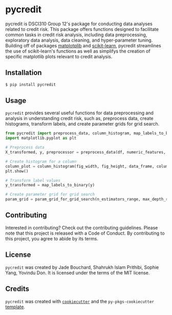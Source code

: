 # pycredit

pycredit is DSCI310 Group 12's package for conducting data analyses related to credit risk. This package offers functions designed to facilitate common tasks in credit risk analysis, including data preprocessing, exploratory data analysis, data cleaning, and hyper-parameter tuning. Building off of packages [matplotplib](https://github.com/matplotlib/matplotlib) and [scikit-learn](https://github.com/scikit-learn/scikit-learn), pycredit streamlines the use of scikit-learn's functions as well as simplifys the creation of specific matplotlib plots relevant to credit analysis.

## Installation

```bash
$ pip install pycredit
```

## Usage

`pycredit` provides several useful functions for data preprocessing and analysis in understanding credit risk, such as, preprocess data, create histograms, transform labels, and create parameter grids for grid search.

```python
from pycredit import preprocess_data, column_histogram, map_labels_to_binary, param_grid_for_grid_search
import matplotlib.pyplot as plt

# Preprocess data
X_transformed, y, preprocessor = preprocess_data(df, numeric_features, categorical_features)

# Create histogram for a column
column_plot = column_histogram(fig_width, fig_height, data_frame, column_name)
plt.show()

# Transform label values
y_transformed = map_labels_to_binary(y)

# Create parameter grid for grid search
param_grid = param_grid_for_grid_search(n_estimators_range, max_depth_range)
```

## Contributing

Interested in contributing? Check out the contributing guidelines. Please note that this project is released with a Code of Conduct. By contributing to this project, you agree to abide by its terms.

## License

`pycredit` was created by Jade Bouchard, Shahrukh Islam Prithibi, Sophie Yang, Yovindu Don. It is licensed under the terms of the MIT license.

## Credits

`pycredit` was created with [`cookiecutter`](https://cookiecutter.readthedocs.io/en/latest/) and the `py-pkgs-cookiecutter` [template](https://github.com/py-pkgs/py-pkgs-cookiecutter).
